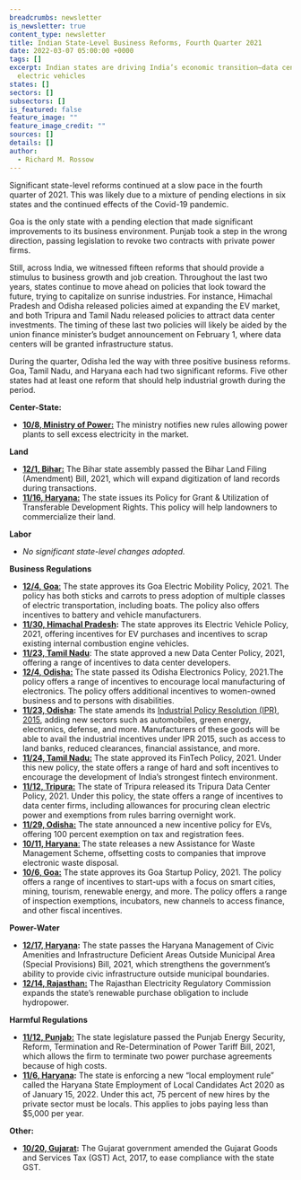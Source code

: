 ```yaml
---
breadcrumbs: newsletter
is_newsletter: true
content_type: newsletter
title: Indian State-Level Business Reforms, Fourth Quarter 2021
date: 2022-03-07 05:00:00 +0000
tags: []
excerpt: Indian states are driving India’s economic transition—data centers and
  electric vehicles
states: []
sectors: []
subsectors: []
is_featured: false
feature_image: ""
feature_image_credit: ""
sources: []
details: []
author:
  - Richard M. Rossow
---
```

Significant state-level reforms continued at a slow pace in the fourth quarter of 2021. This was likely due to a mixture of pending elections in six states and the continued effects of the Covid-19 pandemic.   
   
Goa is the only state with a pending election that made significant improvements to its business environment. Punjab took a step in the wrong direction, passing legislation to revoke two contracts with private power firms.   
   
Still, across India, we witnessed fifteen reforms that should provide a stimulus to business growth and job creation. Throughout the last two years, states continue to move ahead on policies that look toward the future, trying to capitalize on sunrise industries. For instance, Himachal Pradesh and Odisha released policies aimed at expanding the EV market, and both Tripura and Tamil Nadu released policies to attract data center investments. The timing of these last two policies will likely be aided by the union finance minister’s budget announcement on February 1, where data centers will be granted infrastructure status.   
   
During the quarter, Odisha led the way with three positive business reforms. Goa, Tamil Nadu, and Haryana each had two significant reforms. Five other states had at least one reform that should help industrial growth during the period.   
   
   
**Center-State:**

* [**10/8, Ministry of Power:**](https://pib.gov.in/PressReleaseIframePage.aspx?PRID=1762217) The ministry notifies new rules allowing power plants to sell excess electricity in the market.

  
   
**Land**

* [**12/1, Bihar:**](https://www.publictaknews.com/amendment-bill-passed-in-bihar-know-what-will-be-the-benefit-of-the-new-law/) The Bihar state assembly passed the Bihar Land Filing (Amendment) Bill, 2021, which will expand digitization of land records during transactions.
* [**11/16, Haryana:**](https://tcpharyana.gov.in/Policy/TDR%20Policy%20dated%2016112021.pdf) The state issues its Policy for Grant & Utilization of Transferable Development Rights. This policy will help landowners to commercialize their land.

  
**Labor**

* _No significant state-level changes adopted._

  
**Business Regulations**

* [**12/4, Goa**:](https://www.goa.gov.in/wp-content/uploads/2021/12/Goa-Electric-Mobility-Promotion-Policy-2021.pdf) The state approves its Goa Electric Mobility Policy, 2021. The policy has both sticks and carrots to press adoption of multiple classes of electric transportation, including boats. The policy also offers incentives to battery and vehicle manufacturers.
* [**11/30, Himachal Pradesh**](https://electricvehicles.in/himachal-pradesh-govt-approved-draft-ev-policy/)**:** The state approves its Electric Vehicle Policy, 2021, offering incentives for EV purchases and incentives to scrap existing internal combustion engine vehicles.
* [**11/23, Tamil Nadu**](https://elcot.in/sites/default/files/Connect%20BOOK.pdf): The state approved a new Data Center Policy, 2021, offering a range of incentives to data center developers.
* [**12/4, Odisha:**](https://odisha.gov.in/sites/default/files/2021-12/ELECTRONICS_POLICY-2021.pdf) The state passed its Odisha Electronics Policy, 2021.The policy offers a range of incentives to encourage local manufacturing of electronics. The policy offers additional incentives to women-owned business and to persons with disabilities.
* [**11/23, Odisha**](https://odisha.gov.in/sites/default/files/2021-12/ELECTRONICS_POLICY-2021.pdf)**:** The state amends its [Industrial Policy Resolution (IPR), 2015](https://investodisha.gov.in/industrial-policy/), adding new sectors such as automobiles, green energy, electronics, defense, and more. Manufacturers of these goods will be able to avail the industrial incentives under IPR 2015, such as access to land banks, reduced clearances, financial assistance, and more.
* [**11/24, Tamil Nadu:**](https://investingintamilnadu.com/TNPDF/policies/Tamil%20Nadu%20FinTech%20Policy%202021%20Final%20Web%20Copy%20(1).pdf) The state approved its FinTech Policy, 2021. Under this new policy, the state offers a range of hard and soft incentives to encourage the development of India’s strongest fintech environment.
* [**11/12, Tripura:**](https://ica.tripura.gov.in/sites/default/files/6319_21.pdf) The state of Tripura released its Tripura Data Center Policy, 2021. Under this policy, the state offers a range of incentives to data center firms, including allowances for procuring clean electric power and exemptions from rules barring overnight work.
* [**11/29, Odisha:**](https://twitter.com/CTOdisha/status/1454333786196348929) The state announced a new incentive policy for EVs, offering 100 percent exemption on tax and registration fees.
* [**10/11, Haryana**:](https://cdnbbsr.s3waas.gov.in/s3f48c04ffab49ff0e5d1176244fdfb65c/uploads/2021/12/2021120912.pdf) The state releases a new Assistance for Waste Management Scheme, offsetting costs to companies that improve electronic waste disposal.
* [**10/6, Goa:**](https://www.goa.gov.in/wp-content/uploads/2021/11/Goa-Startup-Policy-2021.pdf) The state approves its Goa Startup Policy, 2021. The policy offers a range of incentives to start-ups with a focus on smart cities, mining, tourism, renewable energy, and more. The policy offers a range of inspection exemptions, incubators, new channels to access finance, and other fiscal incentives.

  
**Power-Water**

* [**12/17, Haryana**](https://prsindia.org/files/bills_acts/bills_states/haryana/2021/Bill%20No.%2034%20of%202021%20Haryana.pdf)**:** The state passes the Haryana Management of Civic Amenities and Infrastructure Deficient Areas Outside Municipal Area (Special Provisions) Bill, 2021, which strengthens the government’s ability to provide civic infrastructure outside municipal boundaries.
* [**12/14, Rajasthan:**](https://rerc.rajasthan.gov.in/rerc-user-files/office-orders) The Rajasthan Electricity Regulatory Commission expands the state’s renewable purchase obligation to include hydropower.

  
**Harmful Regulations**

* [**11/12, Punjab:**](http://cms.neva.gov.in/FileStructure_PB/Notices/40ca6323-8bcb-4d86-ac94-4d809aa62f6b.pdf) The state legislature passed the Punjab Energy Security, Reform, Termination and Re-Determination of Power Tariff Bill, 2021, which allows the firm to terminate two power purchase agreements because of high costs.
* [**11/6, Haryana**](https://csis365-my.sharepoint.com/personal/rrossow_csis_org/Documents/H_Drive_Files/CSIS/Publications/The%20Haryana%20State%20Employment%20of%20Local%20Candidates%20Act,%202020)**:** The state is enforcing a new “local employment rule” called the Haryana State Employment of Local Candidates Act 2020 as of January 15, 2022. Under this act, 75 percent of new hires by the private sector must be locals. This applies to jobs paying less than $5,000 per year.

  
**Other:**

* [**10/20, Gujarat**](https://lpd.gujarat.gov.in/assets/downloads/Gujarat_Good_Services_Tax_Act_27102021.pdf)**:** The Gujarat government amended the Gujarat Goods and Services Tax (GST) Act, 2017, to ease compliance with the state GST.
